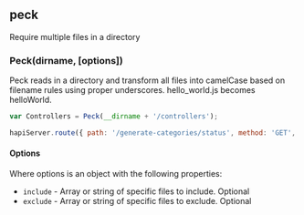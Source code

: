 ## peck

Require multiple files in a directory

### Peck(dirname, [options])

Peck reads in a directory and transform all files into camelCase based on
filename rules using proper underscores. hello_world.js becomes helloWorld.

``` javascript
var Controllers = Peck(__dirname + '/controllers');

hapiServer.route({ path: '/generate-categories/status', method: 'GET', config: Controllers.status });
```

#### Options

Where options is an object with the following properties:

* `include` - Array or string of specific files to include. Optional
* `exclude` - Array or string of specific files to exclude. Optional


